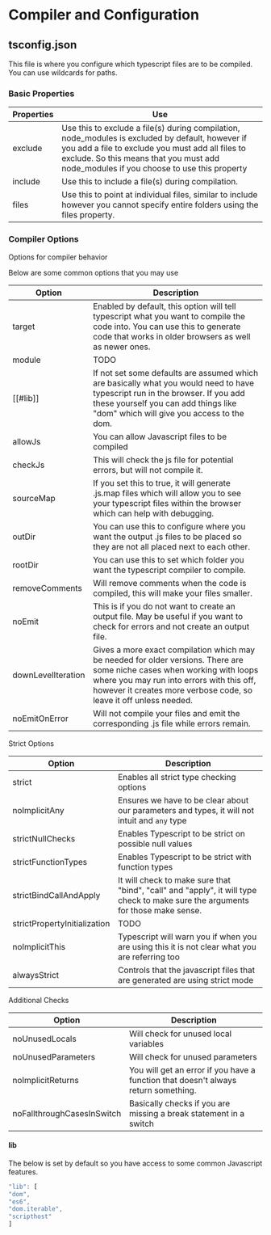 # Compiler and Configuration

## tsconfig.json
This file is where you configure which typescript files are to be compiled. You can use wildcards for paths.
 
### Basic Properties
 
| Properties | Use | 
|---|---|
| exclude | Use this to exclude a file(s) during compilation, node_modules is excluded by default, however if you add a file to exclude you must add all files to exclude. So this means that you must add node_modules if you choose to use this property |
| include | Use this to include a file(s) during compilation. |
| files | Use this to point at individual files,  similar to include however you cannot specify entire folders using the files property. |
 
### Compiler Options
Options for compiler behavior

Below are some common options that you may use

| Option | Description |
|---|---|
| target | Enabled by default, this option will tell typescript what you want to compile the code into. You can use this to generate code that works in older browsers as well as newer ones. |
| module | TODO |
| [[#lib]] | If not set some defaults are assumed which are basically what you would need to have typescript run in the browser. If you add these yourself you can add things like "dom" which will give you access to the dom.   |
| allowJs | You can allow Javascript files to be compiled |
| checkJs | This will check the js file for potential errors, but will not compile it. |
| sourceMap | If you set this to true, it will generate .js.map files which will allow you to see your typescript files within the browser which can help with debugging. |
| outDir | You can use this to configure where you want the output .js files to be placed so they are not all placed next to each other. |
| rootDir | You can use this to set which folder you want the typescript compiler to compile. |
| removeComments | Will remove comments when the code is compiled, this will make your files smaller. |
| noEmit | This is if you do not want to create an output file. May be useful if you want to check for errors and not create an output file. |
| downLevelIteration | Gives a more exact compilation which may be needed for older versions. There are some niche cases when working with loops where you may run into errors with this off, however it creates more verbose code, so leave it off unless needed. |
| noEmitOnError | Will not compile your files and emit the corresponding .js file while errors remain.  |
 
 Strict Options
 
 | Option | Description | 
 |---|---|
 | strict | Enables all strict type checking options |
 | noImplicitAny | Ensures we have to be clear about our parameters and types, it will not intuit and `any` type |
 | strictNullChecks | Enables Typescript to be strict on possible null values |
 | strictFunctionTypes | Enables Typescript to be strict with function types |
 | strictBindCallAndApply | It will check to make sure that "bind", "call" and "apply", it will type check to make sure the arguments for those make sense. |
 | strictPropertyInitialization | TODO |
 | noImplicitThis | Typescript will warn you if when you are using this it is not clear what you are referring too |
 | alwaysStrict | Controls that the javascript files that are generated are using strict mode |
 
 Additional Checks
 
| Option | Description |
|---|---|
| noUnusedLocals | Will check for unused local variables |
| noUnusedParameters | Will check for unused parameters |
| noImplicitReturns | You will get an error if you have a function that doesn't always return something. |
| noFallthroughCasesInSwitch | Basically checks if you are missing a break statement in a switch |

 
 #### lib
 The below is set by default so you have access to some common Javascript features.
 ```typescript
 "lib": [
"dom",
"es6",
"dom.iterable",
"scripthost"
 ]
 ```